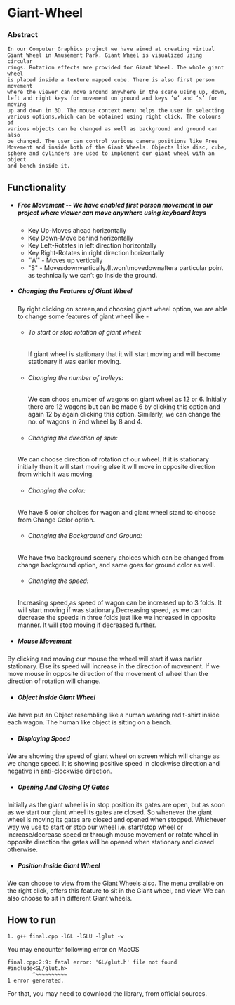 # Giant-Wheel
### Abstract 
    In our Computer Graphics project we have aimed at creating virtual
    Giant Wheel in Amusement Park. Giant Wheel is visualized using circular 
    rings. Rotation effects are provided for Giant Wheel. The whole giant wheel 
    is placed inside a texture mapped cube. There is also first person movement
    where the viewer can move around anywhere in the scene using up, down, 
    left and right keys for movement on ground and keys ‘w’ and ‘s’ for moving 
    up and down in 3D. The mouse context menu helps the user in selecting 
    various options,which can be obtained using right click. The colours of 
    various objects can be changed as well as background and ground can also 
    be changed. The user can control various camera positions like Free 
    Movement and inside both of the Giant Wheels. Objects like disc, cube, 
    sphere and cylinders are used to implement our giant wheel with an object
    and bench inside it.
    
## Functionality
* ##### Free Movement -- We have enabled first person movement in our project where viewer can move anywhere using keyboard keys
    * Key Up-Moves ahead horizontally
    * Key Down-Move behind horizontally
    * Key Left-Rotates in left direction horizontally
    * Key Right-Rotates in right direction horizontally
    * "W" - Moves up vertically
    * "S" - Movesdownvertically.(Itwon’tmovedownaftera
            particular point as technically we can’t go inside the ground.
* ##### Changing the Features of Giant Wheel
    By right clicking on screen,and choosing giant wheel option, we are able
    to change some features of giant wheel like -
    * ###### To start or stop rotation of giant wheel: 
        If giant wheel is stationary that it will start moving and will 
        become stationary if was earlier moving.
    * ###### Changing the number of trolleys: 
        We can choos enumber of wagons on giant wheel as 12 or 6. 
        Initially there are 12 wagons but can be made 6 by clicking this 
        option and again 12 by again clicking this option. Similarly, we can change the no. of wagons in 2nd wheel by 
        8 and 4.
    * ###### Changing the direction of spin:
    We can choose direction of rotation of our wheel. If it is stationary 
    initially then it will start moving else it will move in opposite direction from which 
    it was moving.
    * ###### Changing the color:
    We have 5 color choices for wagon and giant wheel stand to choose from 
    Change Color option.
    * ###### Changing the Background and Ground:
    We have two background scenery choices which can be changed from
    change background option, and same goes for ground color
    as well.
    * ###### Changing the speed:
    Increasing speed,as speed of wagon can be increased up to 3 folds. It will
    start moving if was stationary.Decreasing speed, as we can decrease the 
    speeds in three folds just like we increased in opposite manner. It will
    stop moving if decreased further.
* ##### Mouse Movement
By clicking and moving our mouse the wheel will start if was earlier 
stationary. Else its speed will increase in the direction of movement. 
If we move mouse in opposite direction of the movement of wheel than 
the direction of rotation will change.
* ##### Object Inside Giant Wheel
We have put an Object resembling like a human wearing red t-shirt
inside each wagon. The human like object is sitting on a bench.
* ##### Displaying Speed
We are showing the speed of giant wheel on screen which will change as we change speed. 
It is showing positive speed in clockwise direction and negative in
anti-clockwise direction.
* ##### Opening And Closing Of Gates
Initially as the giant wheel is in stop position its gates are open, but 
as soon as we start our giant wheel its gates are closed. So whenever the
 giant wheel is moving its gates are closed and opened when stopped. 
 Whichever way we use to start or stop our wheel i.e. start/stop wheel or 
 increase/decrease speed or through mouse movement or rotate wheel in opposite 
 direction the gates will be opened when stationary and closed otherwise.
* ##### Position Inside Giant Wheel
We can choose to view from the Giant Wheels also. The menu available on the right click, 
offers this feature to sit in the Giant wheel, and view. We can also choose to
sit in different Giant wheels.

## How to run
```1. g++ final.cpp -lGL -lGLU -lglut -w```

You may encounter following error on MacOS
```
final.cpp:2:9: fatal error: 'GL/glut.h' file not found
#include<GL/glut.h>
        ^~~~~~~~~~~
1 error generated.
```
For that, you may need to download the library, from official sources.
